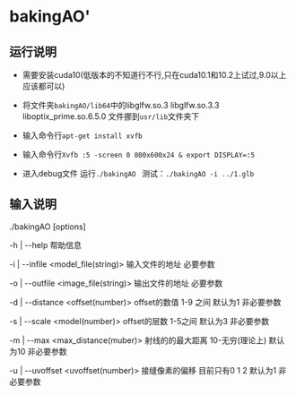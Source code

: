 # bakingAO'

## 运行说明

- 需要安装cuda10(低版本的不知道行不行,只在cuda10.1和10.2上试过,9.0以上应该都可以)

- 将文件夹`bakingAO/lib64`中的libglfw.so.3 libglfw.so.3.3 liboptix_prime.so.6.5.0 文件挪到`usr/lib`文件夹下

- 输入命令行`apt-get install xvfb`

- 输入命令行`Xvfb :5 -screen 0 800x600x24 & export DISPLAY=:5`

- 进入debug文件 运行`./bakingAO `  测试：`./bakingAO -i ../1.glb`

## 输入说明

./bakingAO [options]

  -h  | --help	帮助信息

  -i  | --infile <model_file(string)>	输入文件的地址   必要参数

  -o  | --outfile <image_file(string)>	输出文件的地址   必要参数

  -d  | --distance <offset(number)>	offset的数值 1-9 之间 默认为1 非必要参数

 -s  | --scale 	<model(number)>	offset的层数 1-5之间 默认为3 非必要参数

  -m  | --max <max_distance(muber)>	射线的的最大距离  10-无穷(理论上) 默认为10 非必要参数

-u  | --uvoffset <uvoffset(number)>	接缝像素的偏移 目前只有0 1 2 默认为1 非必要参数
  
